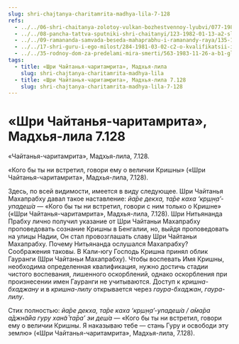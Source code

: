 ```yaml
---
slug: shri-chajtanya-charitamrita-madhya-lila-7-128
refs:
  - ../../06-shri-chaitanya-zolotoy-vulkan-bozhestvennoy-lyubvi/077-1982-05-15-b4-dva-prizyva-mahaprabhu-o-kultiv.md
  - ../../08-pancha-tattva-sputniki-shri-chaitanyi/123-1982-01-13-a2-slava-ekachakry-i-zhizn-nityanandy-prabhu.md
  - ../../09-ramananda-samvada-beseda-mahaprabhu-i-ramanandy-raya/135-1982-01-11-a-vysochajshie-otkroveniya-ramanda-samvady.md
  - ../../17-shri-guru-i-ego-milost/284-1981-03-02-c2-o-kvalifikatsii-i-umonastroenii-initsiiruyushhego-guru.md
  - ../../35-rodnoy-dom-za-predelami-mira-smerti/563-1983-11-26-a-b1-glavnyj-vopros-beseda-tsarya-parikshita-so-svyatym-shukadevom.md
tags:
  - title: «Шри Чайтанья-чаритамрита», Мадхья-лила
    slug: shri-chajtanya-charitamrita-madhya-lila
  - title: «Шри Чайтанья-чаритамрита», Мадхья-лила 7.128
    slug: shri-chajtanya-charitamrita-madhya-lila-7-128
---
```


# «Шри Чайтанья-чаритамрита», Мадхья-лила 7.128

«Чайтанья-чаритамрита», Мадхья-лила, 7.128.


«Кого бы ты ни встретил, говори ему о величии Кришны» («Шри Чайтанья-чаритамрита», Мадхья-лила, 7.128).


Здесь, по всей видимости, имеется в виду следующее. Шри Чайтанья Махапрабху давал такое наставление: *йа̄ре декха, та̄ре каха ‘кр̣ш̣н̣а’-упадеш́а* — «Кого бы ты ни встретил, говори с ним только о Кришне» («Шри Чайтанья-чаритамрита», Мадхья-лила, 7.128). Шри Нитьянанда Прабху лично получил указание от Шри Чайтаньи Махапрабху проповедовать сознание Кришны в Бенгалии, но, выйдя проповедовать на улицы Надии, Он стал провозглашать славу Шри Чайтаньи Махапрабху. Почему Нитьянанда ослушался Махапрабху? Соображения таковы. В Кали-югу Господь Кришна принял облик Гауранги (Шри Чайтаньи Махапрабху). Чтобы воспевать Имя Кришны, необходима определенная квалификация, нужно достичь стадии чистого воспевания, лишенного оскорблений, однако оскорбления при произнесении имен Гауранги не учитываются. Доступ к *кришна-бхаджану* и в *кришна-лилу* открывается через *гаура-бхаджан*, *гаура-лилу*.

Стих полностью: *йа̄ре декха, та̄ре каха ‘кр̣ш̣н̣а’-упадеш́а / а̄ма̄ра а̄джн̃а̄йа гуру хан̃а̄ та̄ра’ эи деш́а* — «Кого бы ты ни встретил, говори ему о величии Кришны. Я наказываю тебе — стань Гуру и освободи эту землю» («Шри Чайтанья-чаритамрита», Мадхья-лила, 7.128).

